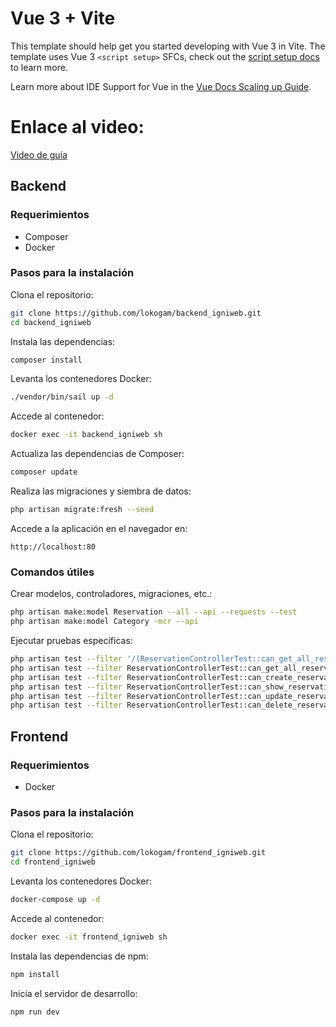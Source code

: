 # Vue 3 + Vite

This template should help get you started developing with Vue 3 in Vite. The template uses Vue 3 `<script setup>` SFCs, check out the [script setup docs](https://v3.vuejs.org/api/sfc-script-setup.html#sfc-script-setup) to learn more.

Learn more about IDE Support for Vue in the [Vue Docs Scaling up Guide](https://vuejs.org/guide/scaling-up/tooling.html#ide-support).




# Enlace al video:
[Video de guía](#)

## Backend

### Requerimientos
- Composer
- Docker

### Pasos para la instalación

Clona el repositorio:
```bash
git clone https://github.com/lokogam/backend_igniweb.git
cd backend_igniweb
```

Instala las dependencias:
```bash
composer install
```

Levanta los contenedores Docker:
```bash
./vendor/bin/sail up -d
```

Accede al contenedor:
```bash
docker exec -it backend_igniweb sh
```

Actualiza las dependencias de Composer:
```bash
composer update
```

Realiza las migraciones y siembra de datos:
```bash
php artisan migrate:fresh --seed
```

Accede a la aplicación en el navegador en:
```arduino
http://localhost:80
```

### Comandos útiles

Crear modelos, controladores, migraciones, etc.:
```bash
php artisan make:model Reservation --all --api --requests --test
php artisan make:model Category -mcr --api
```

Ejecutar pruebas específicas:
```bash
php artisan test --filter '/(ReservationControllerTest::can_get_all_reservations|ReservationControllerTest::can_create_reservation|ReservationControllerTest::can_show_reservation|ReservationControllerTest::can_update_reservation|ReservationControllerTest::can_delete_reservation)/'
php artisan test --filter ReservationControllerTest::can_get_all_reservations
php artisan test --filter ReservationControllerTest::can_create_reservation
php artisan test --filter ReservationControllerTest::can_show_reservation
php artisan test --filter ReservationControllerTest::can_update_reservation
php artisan test --filter ReservationControllerTest::can_delete_reservation
```

## Frontend

### Requerimientos
- Docker

### Pasos para la instalación

Clona el repositorio:
```bash
git clone https://github.com/lokogam/frontend_igniweb.git
cd frontend_igniweb
```

Levanta los contenedores Docker:
```bash
docker-compose up -d
```

Accede al contenedor:
```bash
docker exec -it frontend_igniweb sh
```

Instala las dependencias de npm:
```bash
npm install
```

Inicia el servidor de desarrollo:
```bash
npm run dev
```
